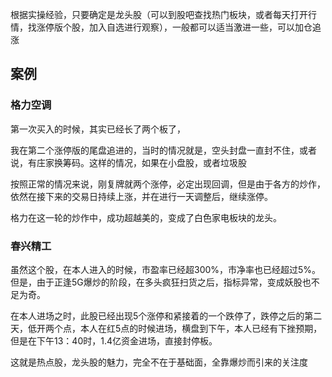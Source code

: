 根据实操经验，只要确定是龙头股（可以到股吧查找热门板块，或者每天打开行情，找涨停版个股，加入自选进行观察），一般都可以适当激进一些，可以加仓追涨

## 案例

### **格力空调**

第一次买入的时候，其实已经长了两个板了，

我在第二个涨停版的尾盘追进的，当时的情况就是，空头封盘一直封不住，或者说，有庄家换筹码。这样的情况，如果在小盘股，或者垃圾股

按照正常的情况来说，刚复牌就两个涨停，必定出现回调，但是由于各方的炒作，依然在接下来的交易日持续上涨，并在进行一天调整后，继续涨停。

格力在这一轮的炒作中，成功超越美的，变成了白色家电板块的龙头。


### **春兴精工**

虽然这个股，在本人进入的时候，市盈率已经超300%，市净率也已经超过5%。但是，由于正逢5G爆炒的阶段，在多头疯狂扫货之后，指标异常，变成妖股也不足为奇。

在本人进场之时，此股已经出现5个涨停和紧接着的一个跌停了，跌停之后的第二天，低开两个点，本人在红5点的时候进场，横盘到下午，本人已经有下挫预期，但是在下午13：40时，1.4亿资金进场，直接封停板。

这就是热点股，龙头股的魅力，完全不在于基础面，全靠爆炒而引来的关注度